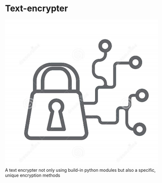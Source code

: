# Text-encrypter
![alt text](logo.jpg "Logo Title Text 1")
A text encrypter  not only using build-in python modules but also a specific, unique encryption methods
